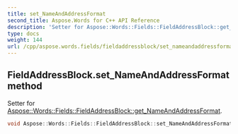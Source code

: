```yaml
---
title: set_NameAndAddressFormat
second_title: Aspose.Words for C++ API Reference
description: 'Setter for Aspose::Words::Fields::FieldAddressBlock::get_NameAndAddressFormat.'
type: docs
weight: 144
url: /cpp/aspose.words.fields/fieldaddressblock/set_nameandaddressformat/
---
```

## FieldAddressBlock.set_NameAndAddressFormat method


Setter for [Aspose::Words::Fields::FieldAddressBlock::get_NameAndAddressFormat](../get_nameandaddressformat/).

```cpp
void Aspose::Words::Fields::FieldAddressBlock::set_NameAndAddressFormat(const System::String &value)
```


